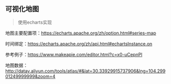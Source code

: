 ## 可视化地图

> 使用echarts实现

地图主要配置项：https://echarts.apache.org/zh/option.html#series-map

时间绑定：https://echarts.apache.org/zh/api.html#echartsInstance.on


参考例子：https://www.makeapie.com/editor.html?c=x0-uCepnPl

地图数据：http://datav.aliyun.com/tools/atlas/#&lat=30.33929915737906&lng=104.29901249999999&zoom=4
